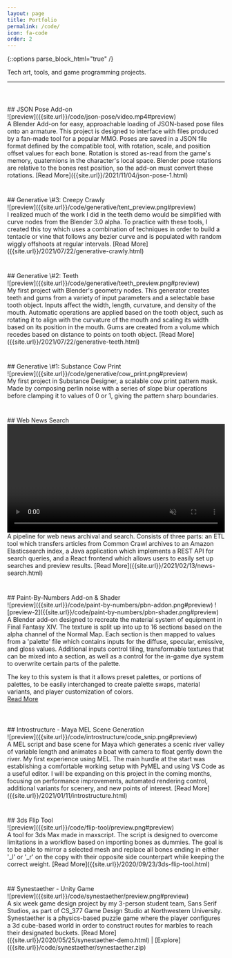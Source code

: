 ```yaml
---
layout: page
title: Portfolio
permalink: /code/
icon: fa-code
order: 2
---
```


<style>img[src*="#preview"]{width:100%;display:block}div.entry{display:inline-block;padding-top:40px}</style>
<style>video{width:100%;display:block}div.entry{display:inline-block;padding-top:40px}</style>
{::options parse_block_html="true" /}

Tech art, tools, and game programming projects.  

---
<div class="entry">
## JSON Pose Add-on
<div class="row">
<div class="6u 12u$(mobile)">
![preview]({{site.url}}/code/json-pose/video.mp4#preview) 
</div>
<div class="6u 12u$(mobile)">
A Blender Add-on for easy, approachable loading of JSON-based pose files onto an armature. This project is designed to interface with files produced by a fan-made tool for a popular MMO. Poses are saved in a JSON file format defined by the compatible tool, with rotation, scale, and position offset values for each bone. Rotation is stored as-read from the game's memory, quaternions in the character's local space. Blender pose rotations are relative to the bones rest position, so the add-on must convert these rotations.  
[Read More]({{site.url}}/2021/11/04/json-pose-1.html)
</div>
</div>
</div>

<div class="entry">
## Generative \#3: Creepy Crawly
<div class="row">
<div class="6u 12u$(mobile)">
![preview]({{site.url}}/code/generative/tent_preview.png#preview) 
</div>
<div class="6u 12u$(mobile)">
I realized much of the work I did in the teeth demo would be simplified with curve nodes from the Blender 3.0 alpha. To practice with these tools, I created this toy which uses a combination of techniques in order to build a tentacle or vine that follows any bezier curve and is populated with random wiggly offshoots at regular intervals.  
[Read More]({{site.url}}/2021/07/22/generative-crawly.html)
</div>
</div>
</div>

<div class="entry">
## Generative \#2: Teeth
<div class="row">
<div class="6u 12u$(mobile)">
![preview]({{site.url}}/code/generative/teeth_preview.png#preview) 
</div>
<div class="6u 12u$(mobile)">
My first project with Blender's geometry nodes. This generator creates teeth and gums from a variety of input parameters and a selectable base tooth object. Inputs affect the width, length, curvature, and density of the mouth. Automatic operations are applied based on the tooth object, such as rotating it to align with the curvature of the mouth and scaling its width based on its position in the mouth. Gums are created from a volume which recedes based on distance to points on tooth object.  
[Read More]({{site.url}}/2021/07/22/generative-teeth.html)
</div>
</div>
</div>

<div class="entry">
## Generative \#1: Substance Cow Print
<div class="row">
<div class="6u 12u$(mobile)">
![preview]({{site.url}}/code/generative/cow_print.png#preview) 
</div>
<div class="6u 12u$(mobile)">
My first project in Substance Designer, a scalable cow print pattern mask. Made by composing perlin noise with a series of slope blur operations before clamping it to values of 0 or 1, giving the pattern sharp boundaries.  
</div>
</div>
</div>

<div class="entry">
## Web News Search
<div class="row">
<div class="6u 12u$(mobile)">
<video autoplay muted loop>
    <source src="{{site.url}}/code/news-search/news-search.mp4" type="video/mp4">
</video>
</div>
<div class="6u 12u$(mobile)">
A pipeline for web news archival and search. Consists of three parts: an ETL tool which transfers articles from Common Crawl archives to an Amazon Elasticsearch index, a Java application which implements a REST API for search queries, and a React frontend which allows users to easily set up searches and preview results.  
[Read More]({{site.url}}/2021/02/13/news-search.html)
</div>
</div>
</div>

<div class="entry">
## Paint-By-Numbers Add-on & Shader
<div class="row">
<div class="6u 12u$(mobile)">
![preview]({{site.url}}/code/paint-by-numbers/pbn-addon.png#preview)  
![preview-2]({{site.url}}/code/paint-by-numbers/pbn-shader.png#preview)
</div>
<div class="6u 12u$(mobile)">
A Blender add-on designed to recreate the material system of equipment in Final Fantasy XIV. The texture is split up into up to 16 sections based on the alpha channel of the Normal Map. Each section is then mapped to values from a 'palette' file which contains inputs for the diffuse, specular, emissive, and gloss values. Additional inputs control tiling, transformable textures that can be mixed into a section, as well as a control for the in-game dye system to overwrite certain parts of the palette. 

The key to this system is that it allows preset palettes, or portions of palettes, to be easily interchanged to create palette swaps, material variants, and player customization of colors.  
[Read More]({{site.url}}/2020/09/27/paint-by-numbers.html)
</div>
</div>
</div>

<div class="entry">
## Introstructure - Maya MEL Scene Generation
<div class="row">
<div class="6u 12u$(mobile)">
![preview]({{site.url}}/code/introstructure/code_snip.png#preview)  
</div>
<div class="6u 12u$(mobile)">
A MEL script and base scene for Maya which generates a scenic river valley of variable length and animates a boat with camera to float gently down the river. My first experience using MEL. The main hurdle at the start was establishing a comfortable working setup with PyMEL and using VS Code as a useful editor. I will be expanding on this project in the coming months, focusing on performance improvements, automated rendering control, additional variants for scenery, and new points of interest.  
[Read More]({{site.url}}/2021/01/11/introstructure.html)
</div>
</div>
</div>

<div class="entry">
## 3ds Flip Tool  
<div class="row">
<div class="6u 12u$(mobile)">
![preview]({{site.url}}/code/flip-tool/preview.png#preview)
</div>
<div class="6u 12u$(mobile)">
A tool for 3ds Max made in maxscript. The script is designed to overcome limitations in a workflow based on importing bones as dummies. The goal is to be able to mirror a selected mesh and replace all bones ending in either '_l' or '_r' on the copy with their opposite side counterpart while keeping the correct weight.  
[Read More]({{site.url}}/2020/09/23/3ds-flip-tool.html)
</div>
</div>
</div>

<div class="entry">
## Synestaether - Unity Game  
<div class="row">
<div class="6u 12u$(mobile)">
![preview]({{site.url}}/code/synestaether/preview.png#preview)
</div>
<div class="6u 12u$(mobile)">
A six week game design project by my 3-person student team, Sans Serif Studios, as part of CS_377 Game Design Studio at Northwestern University. Synestaether is a physics-based puzzle game where the player configures a 3d cube-based world in order to construct routes for marbles to reach their designated buckets.  
[Read More]({{site.url}}/2020/05/25/synestaether-demo.html) | [Explore]({{site.url}}/code/synestaether/synestaether.zip)
</div>
</div>
</div>

<!-- <div class="entry">
## title
<div class="row">
<div class="6u 12u$(mobile)">
![preview]({{site.url}}/path-to-image#preview)  
</div>
<div class="6u 12u$(mobile)">
Description  
[Read More]({{site.url}}/path-to-blog)
</div>
</div>
</div> -->
